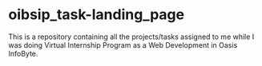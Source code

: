 # oibsip_task-landing_page
This is a repository containing all the projects/tasks assigned to me while I was doing Virtual Internship Program as a Web Development in Oasis InfoByte.
